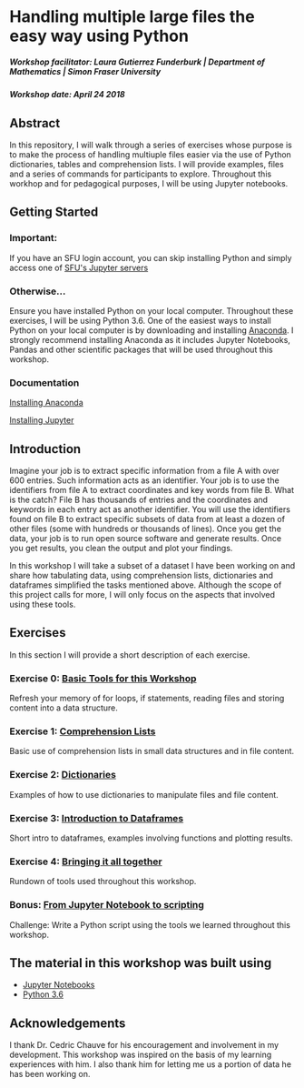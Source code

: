 # Handling multiple large files the easy way using Python
##### Workshop facilitator: Laura Gutierrez Funderburk | Department of Mathematics | Simon Fraser University

##### Workshop date: April 24 2018

## Abstract

In this repository, I will walk through a series of exercises whose purpose is to make the process of handling multiuple files easier via the use of Python dictionaries, tables and comprehension lists. I will provide examples, files and a series of commands for participants to explore. Throughout this workhop and for pedagogical purposes, I will be using Jupyter notebooks. 

## Getting Started

### Important: 

If you have an SFU login account, you can skip installing Python and simply access one of [SFU's Jupyter servers](https://sfu.syzygy.ca/)

### Otherwise...

Ensure you have installed Python on your local computer. Throughout these exercises, I will be using Python 3.6. One of the easiest ways to install Python on your local computer is by downloading and installing [Anaconda](https://www.anaconda.com/download/#linux). I strongly recommend installing Anaconda as it includes Jupyter Notebooks, Pandas and other scientific packages that will be used throughout this workshop. 

### Documentation

[Installing Anaconda](https://docs.anaconda.com/anaconda/install/#detailed-installation-information)

[Installing Jupyter](http://jupyter.org/install)

## Introduction

Imagine your job is to extract specific information from a file A with over 600 entries. Such information acts as an identifier. Your job is to use the identifiers from file A to extract coordinates and key words from file B. What is the catch? File B has thousands of entries and the coordinates and keywords in each entry act as another identifier. You will use the identifiers found on file B to extract specific subsets of data from at least a dozen of other files (some with hundreds or thousands of lines). Once you get the data, your job is to run open source software and generate results. Once you get results, you clean the output and plot your findings. 

In this workshop I will take a subset of a dataset I have been working on and share how tabulating data, using comprehension lists, dictionaries and dataframes simplified the tasks mentioned above. Although the scope of this project calls for more, I will only focus on the aspects that involved using these tools. 

## Exercises

In this section I will provide a short description of each exercise. 

### Exercise 0: <a href="https://github.com/lfunderburk/Handling-multiple-large-files-the-easy-way-using-Python/blob/master/EXERCISES/Exercise_0_Basic_Tools_For_This_Workshop.ipynb" target="_blank">Basic Tools for this Workshop</a>
Refresh your memory of for loops, if statements, reading files and storing content into a data structure. 

### Exercise 1: <a href="https://github.com/lfunderburk/Handling-multiple-large-files-the-easy-way-using-Python/blob/master/EXERCISES/Exercise_1_Comprehension_Lists.ipynb" target="_blank">Comprehension Lists</a>
Basic use of comprehension lists in small data structures and in file content.

### Exercise 2: <a href="https://github.com/lfunderburk/Handling-multiple-large-files-the-easy-way-using-Python/blob/master/EXERCISES/Exercise_2_Dictionaries.ipynb" target="_blank">Dictionaries</a>
Examples of how to use dictionaries to manipulate files and file content.

### Exercise 3: <a href="https://github.com/lfunderburk/Handling-multiple-large-files-the-easy-way-using-Python/blob/master/EXERCISES/Exercise_3_Introduction_to_Dataframes.ipynb" target="_blank">Introduction to Dataframes</a>
Short intro to dataframes, examples involving functions and plotting results.

### Exercise 4: <a href="https://github.com/lfunderburk/Handling-multiple-large-files-the-easy-way-using-Python/blob/master/EXERCISES/Exercise_4_Recap.ipynb" target="_blank">Bringing it all together</a>
Rundown of tools used throughout this workshop.

### Bonus: [From Jupyter Notebook to scripting]()
Challenge: Write a Python script using the tools we learned throughout this workshop. 

## The material in this workshop was built using

* <a href="http://jupyter.org/" target="_blank">Jupyter Notebooks</a>
* <a href="https://www.python.org/downloads/release/python-360/" target="_blank">Python 3.6</a>

## Acknowledgements

I thank Dr. Cedric Chauve for his encouragement and involvement in my development. This workshop was inspired on the basis of my learning experiences with him. I also thank him for letting me us a portion of data he has been working on. 
